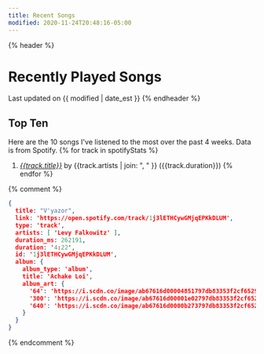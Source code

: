 ```yaml
---
title: Recent Songs
modified: 2020-11-24T20:48:16-05:00
---
```


{% header %}
# Recently Played Songs
Last updated on {{ modified | date_est }}
{% endheader %}

## Top Ten
Here are the 10 songs I've listened to the most over the past 4 weeks. Data is from Spotify.
{% for track in spotifyStats %}
1. [_{{track.title}}_]({{track.link}}) by {{track.artists | join: ", " }} ({{track.duration}})
{% endfor %}

{% comment %}
```json
{
  title: "V'yazor",
  link: 'https://open.spotify.com/track/1j3lETHCywGMjqEPKkDLUM',
  type: 'track',
  artists: [ 'Levy Falkowitz' ],
  duration_ms: 262191,
  duration: '4:22',
  id: '1j3lETHCywGMjqEPKkDLUM',
  album: {
    album_type: 'album',
    title: 'Achake Loi',
    album_art: {
      '64': 'https://i.scdn.co/image/ab67616d00004851797db83353f2cf6529323ceb',
      '300': 'https://i.scdn.co/image/ab67616d00001e02797db83353f2cf6529323ceb',
      '640': 'https://i.scdn.co/image/ab67616d0000b273797db83353f2cf6529323ceb'
    }
  }
}
```
{% endcomment %}

